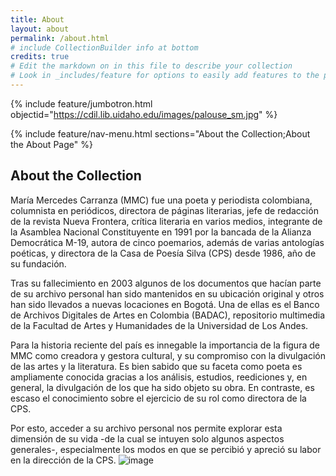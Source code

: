 ```yaml
---
title: About
layout: about
permalink: /about.html
# include CollectionBuilder info at bottom
credits: true
# Edit the markdown on in this file to describe your collection
# Look in _includes/feature for options to easily add features to the page
---
```


{% include feature/jumbotron.html objectid="https://cdil.lib.uidaho.edu/images/palouse_sm.jpg" %}

{% include feature/nav-menu.html sections="About the Collection;About the About Page" %}

## About the Collection

María Mercedes Carranza (MMC) fue una poeta y periodista colombiana, columnista en periódicos, directora de páginas literarias, jefe de redacción de la revista Nueva Frontera, crítica literaria en varios medios, integrante de la Asamblea Nacional Constituyente en 1991 por la bancada de la Alianza Democrática M-19, autora de cinco poemarios, además de varias antologías poéticas, y directora de la Casa de Poesía Silva (CPS) desde 1986, año de su fundación.

Tras su fallecimiento en 2003 algunos de los documentos que hacían parte de su archivo personal han sido mantenidos en su ubicación original y otros han sido llevados a nuevas locaciones en Bogotá. Una de ellas es el Banco de Archivos Digitales de Artes en Colombia (BADAC), repositorio multimedia de la Facultad de Artes y Humanidades de la Universidad de Los Andes.

Para la historia reciente del país es innegable la importancia de la figura de MMC como creadora y gestora cultural, y su compromiso con la divulgación de las artes y la literatura. Es bien sabido que su faceta como poeta es ampliamente conocida gracias a los análisis, estudios, reediciones y, en general, la divulgación de los que ha sido objeto su obra. En contraste, es escaso el conocimiento sobre el ejercicio de su rol como directora de la CPS.

Por esto, acceder a su archivo personal nos permite explorar esta dimensión de su vida -de la cual se intuyen solo algunos aspectos generales-, especialmente los modos en que se percibió y apreció su labor en la dirección de la CPS. 
![image](https://github.com/Minombreesana/MMC_collection/assets/71992795/7e3848d4-8eda-4830-b1da-a236d36f4219)


